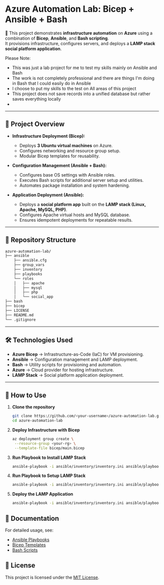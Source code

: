 # Azure Automation Lab: Bicep + Ansible + Bash

🚀 This project demonstrates **infrastructure automation** on **Azure** using a combination of **Bicep**, **Ansible**, and **Bash scripting**.  
It provisions infrastructure, configures servers, and deploys a **LAMP stack social platform application**.

Please Note:

 - This was just a lab project for me to test my skills mainly on Ansible and Bash
 - The work is not completely professional and there are things I'm doing in Bash that I could easily do in Ansible
 - I choose to put my skills to the test on All areas of this project
 - This project does not save records into a unified database but rather saves everything locally
 - 

---

## 📑 Project Overview

- **Infrastructure Deployment (Bicep):**
  - Deploys **3 Ubuntu virtual machines** on Azure.
  - Configures networking and resource group setup.
  - Modular Bicep templates for reusability.

- **Configuration Management (Ansible + Bash):**
  - Configures base OS settings with Ansible roles.
  - Executes Bash scripts for additional server setup and utilities.
  - Automates package installation and system hardening.

- **Application Deployment (Ansible):**
  - Deploys a **social platform app** built on the **LAMP stack (Linux, Apache, MySQL, PHP)**.
  - Configures Apache virtual hosts and MySQL database.
  - Ensures idempotent deployments for repeatable results.

---

## 📂 Repository Structure

```html
azure-automation-lab/
├── ansible
    ├── ansible.cfg
    ├── group_vars
    ├── inventory
    ├── playbooks
    └── roles
    │   ├── apache
    │   ├── mysql
    │   ├── php
    │   └── social_app
├── bash
├── bicep
├── LICENSE
├── README.md
└── .gitignore
```


---

## 🛠️ Technologies Used

- **Azure Bicep** → Infrastructure-as-Code (IaC) for VM provisioning.  
- **Ansible** → Configuration management and LAMP deployment.  
- **Bash** → Utility scripts for provisioning and automation.  
- **Azure** → Cloud provider for hosting infrastructure.  
- **LAMP Stack** → Social platform application deployment.  

---

## 🚀 How to Use

1. **Clone the repository**

   ```bash
   git clone https://github.com/<your-username>/azure-automation-lab.git
   cd azure-automation-lab
   ```

2. **Deploy Infrastructure with Bicep**

   ```bash
   az deployment group create \
    --resource-group <your-rg> \
    --template-file bicep/main.bicep
   ```

3. **Run Playbook to Install LAMP Stack**

   ```bash
   ansible-playbook -i ansible/inventory/inventory.ini ansible/playbooks/full_lamp_install.yml
   ```

4. **Run Playbook to Setup LAMP Stack**

   ```bash
   ansible-playbook -i ansible/inventory/inventory.ini ansible/playbooks/full_lamp_setup.yml
   ```

5. **Deploy the LAMP Application**

   ```bash
   ansible-playbook -i ansible/inventory/inventory.ini ansible/playbooks/lamp-site.yml
   ```


## 📖 Documentation

For detailed usage, see:

 - [Ansible Playbooks](./ansible/playbooks/)
 - [Bicep Templates](./bicep/)
 - [Bash Scripts](./bash/)

## 📜 License

This project is licensed under the [MIT License](./LICENSE).